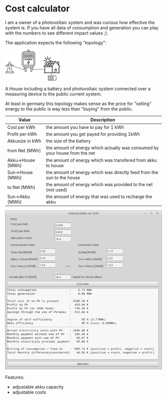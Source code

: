 # Cost calculator

I am a owner of a photovoltaic system and was curious how effective the system is. If you have all data of consumption and generation you can play with the numbers to see different impact values ;).


The application expects the following "topology":

![](topo.png)

A House including a battery and photovoltaic system connected over a measuring device to the public current system. 

At least in germany this topology makes sense as the price for "selling" energy to the public is way less than "buying" from the public.

| Value | Description |
| --- | --- |
| Cost per kWh | the amount you have to pay for 1 kWh
| Profit per kWh | the amount you get payed for providing 1kWh
| Akkusize in kWh | the size of the battery
| from Net [MWh] | the amount of energy which actually was consumed by your house from the net
| Akku->House [MWh] | the amount of energy which was transfered from akku to house
| Sun->House [MWh] | the amount of energy which was directly feed from the sun to the house
| to Net [MWh] | the amount of energy which was provided to the net (not used)
| Sun->Akku [MWh] | the amount of energy that was used to recharge the akku

![](preview.png)

Features:
- adjustable akku capacity
- adjustable costs
